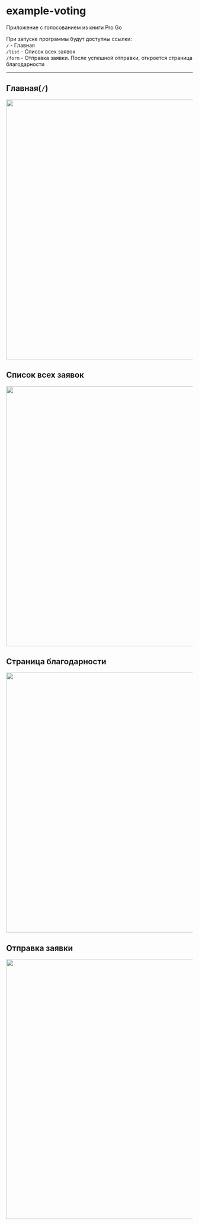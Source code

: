 # example-voting
Приложение с голосованием из книги Pro Go<br>

При запуске программы будут доступны ссылки:<br>
```/``` - Главная<br>
```/list``` - Список всех заявок<br>
```/form``` - Отправка заявки. После успешной отправки, откроется страница благодарности<br>
<hr>

## Главная(``` / ```)

<img src="/скрины/1.png" width="700px"/>

## Список всех заявок

<img src="/скрины/2.png" width="700px"/>

## Cтраница благодарности

<img src="/скрины/3.png" width="700px"/>

## Отправка заявки

<img src="/скрины/4.png" width="700px"/>
